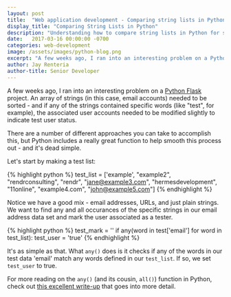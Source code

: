 ```yaml
---
layout: post
title:  "Web application development - Comparing string lists in Python"
display_title: "Comparing String Lists in Python"
description: "Understanding how to compare string lists in Python for software and web application development."
date:   2017-03-16 00:00:00 -0700
categories: web-development
image: /assets/images/python-blog.png
excerpt: "A few weeks ago, I ran into an interesting problem on a Python Flask project. Thankfully, Python is pretty slick."
author: Jay Renteria
author-title: Senior Developer
---
```

A few weeks ago, I ran into an interesting problem on a <a href="http://flask.pocoo.org/" target="_blank">Python Flask</a> project. An array of strings (in this case, email accounts) needed to be sorted - and if any of the strings contained specific words (like "test", for example), the associated user accounts needed to be modified slightly to indicate test user status.

There are a number of different approaches you can take to accomplish this, but Python includes a really great function to help smooth this process out - and it's dead simple. 

Let's start by making a test list: 

{% highlight python %}
test_list = ['example',  "example2", "rendrconsulting", "rendr", "jane@example3.com", "hermesdevelopment", "11online", "example4.com", "john@example5.com"]
{% endhighlight %}

Notice we have a good mix - email addresses, URLs, and just plain strings. We want to find any and all occurances of the specific strings in our email address data set and mark the user associated as a tester.

{% highlight python %}
test_mark = ''
if any(word in test['email'] for word in test_list):
	test_user = 'true'
{% endhighlight %}

It's as simple as that. What `any()` does is it checks if any of the words in our test data 'email' match any words defined in our `test_list`. If so, we set `test_user` to true. 

For more reading on the `any()` (and its cousin, `all()`) function in Python, check out <a href="https://leemendelowitz.github.io/blog/any-all-in-python.html" target="_blank">this excellent write-up</a> that goes into more detail. 


